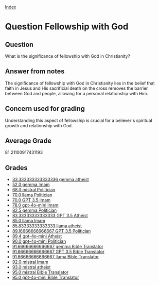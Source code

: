 
[Index](../../index.md)
# Question Fellowship with God
## Question
What is the significance of fellowship with God in Christianity?

## Answer from notes
The significance of fellowship with God in Christianity lies in the belief that faith in Jesus and His sacrificial death on the cross removes the barrier between God and people, allowing for a personal relationship with Him.

## Concern used for grading
Understanding this aspect of fellowship is crucial for a believer's spiritual growth and relationship with God.

## Average Grade
81.21100917431193

## Grades
 * [33.333333333333336 gemma atheist](../answers/gemma_atheist/Fellowship_with_God.md)
 * [52.0 gemma Imam](../answers/gemma_Imam/Fellowship_with_God.md)
 * [68.0 mistral Politician](../answers/mistral_Politician/Fellowship_with_God.md)
 * [70.0 llama Politician](../answers/llama_Politician/Fellowship_with_God.md)
 * [70.0 GPT 3.5 Imam](../answers/GPT_3.5_Imam/Fellowship_with_God.md)
 * [78.0 gpt-4o-mini Imam](../answers/gpt-4o-mini_Imam/Fellowship_with_God.md)
 * [82.5 gemma Politician](../answers/gemma_Politician/Fellowship_with_God.md)
 * [83.33333333333333 GPT 3.5 Atheist](../answers/GPT_3.5_Atheist/Fellowship_with_God.md)
 * [85.0 llama Imam](../answers/llama_Imam/Fellowship_with_God.md)
 * [85.83333333333333 llama atheist](../answers/llama_atheist/Fellowship_with_God.md)
 * [89.16666666666667 GPT 3.5 Politician](../answers/GPT_3.5_Politician/Fellowship_with_God.md)
 * [89.4 gpt-4o-mini Atheist](../answers/gpt-4o-mini_Atheist/Fellowship_with_God.md)
 * [90.0 gpt-4o-mini Politician](../answers/gpt-4o-mini_Politician/Fellowship_with_God.md)
 * [91.66666666666667 gemma Bible Translator](../answers/gemma_Bible_Translator/Fellowship_with_God.md)
 * [91.66666666666667 GPT 3.5 Bible Translator](../answers/GPT_3.5_Bible_Translator/Fellowship_with_God.md)
 * [91.66666666666667 llama Bible Translator](../answers/llama_Bible_Translator/Fellowship_with_God.md)
 * [92.0 mistral Imam](../answers/mistral_Imam/Fellowship_with_God.md)
 * [93.0 mistral atheist](../answers/mistral_atheist/Fellowship_with_God.md)
 * [95.0 mistral Bible Translator](../answers/mistral_Bible_Translator/Fellowship_with_God.md)
 * [95.0 gpt-4o-mini Bible Translator](../answers/gpt-4o-mini_Bible_Translator/Fellowship_with_God.md)
